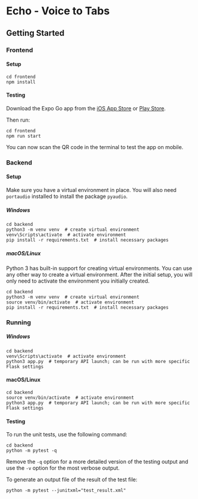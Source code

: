 # Echo - Voice to Tabs

## Getting Started

### Frontend

#### Setup

```
cd frontend
npm install
```

#### Testing

Download the Expo Go app from the [iOS App Store](https://apps.apple.com/us/app/expo-go/id982107779) or [Play Store](https://play.google.com/store/apps/details?id=host.exp.exponent&hl=en_US&gl=US&pli=1).

Then run:

```
cd frontend
npm run start
```

You can now scan the QR code in the terminal to test the app on mobile.

### Backend

#### Setup

Make sure you have a virtual environment in place. You will also need `portaudio` installed to install the package `pyaudio`.

##### Windows

```
cd backend
python3 -m venv venv  # create virtual environment
venv\Scripts\activate  # activate environment
pip install -r requirements.txt  # install necessary packages
```

##### macOS/Linux

Python 3 has built-in support for creating virtual environments. You can use any other way to create a virtual environment. After the initial setup, you will only need to activate the environment you initially created.

```
cd backend
python3 -m venv venv  # create virtual environment
source venv/bin/activate  # activate environment
pip install -r requirements.txt  # install necessary packages
```

### Running

##### Windows
```
cd backend
venv\Scripts\activate  # activate environment
python3 app.py  # temporary API launch; can be run with more specific Flask settings
```

#### macOS/Linux

```
cd backend
source venv/bin/activate  # activate environment
python3 app.py  # temporary API launch; can be run with more specific Flask settings
```

#### Testing
To run the unit tests, use the following command: 
```
cd backend
python -m pytest -q
```
Remove the `-q` option for a more detailed version of the testing output and use the `-v` option for the most verbose output.

To generate an output file of the result of the test file:
```
python -m pytest --junitxml="test_result.xml"
```